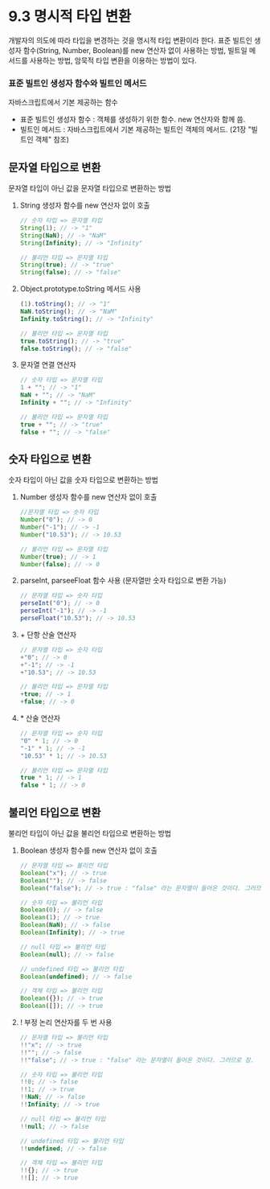 # 9.3 명시적 타입 변환

개발자의 의도에 따라 타입을 변경하는 것을 명시적 타입 변환이라 한다. 표준 빌트인 생성자 함수(String, Number, Boolean)를 new 연산자 없이 사용하는 방법, 빌트일 메서드를 사용하는 방법, 암묵적 타입 변환을 이용하는 방법이 있다.

### 표준 빌트인 생성자 함수와 빌트인 메서드

자바스크립트에서 기본 제공하는 함수

- 표준 빌트인 생성자 함수 : 객체를 생성하기 위한 함수. new 연산자와 함께 씀.
- 빌트인 메서드 : 자바스크립트에서 기본 제공하는 빌트인 객체의 메서드. (21장 "빌트인 객체" 참조)

## 문자열 타입으로 변환

문자열 타입이 아닌 값을 문자열 타입으로 변환하는 방법

1. String 생성자 함수를 new 연산자 없이 호출

   ```js
   // 숫자 타입 => 문자열 타입
   String(1); // -> "1"
   String(NaN); // -> "NaM"
   String(Infinity); // -> "Infinity"

   // 불리언 타입 => 문자열 타입
   String(true); // -> "true"
   String(false); // -> "false"
   ```

2. Object.prototype.toString 메서드 사용

   ```js
   (1).toString(); // -> "1"
   NaN.toString(); // -> "NaM"
   Infinity.toString(); // -> "Infinity"

   // 불리언 타입 => 문자열 타입
   true.toString(); // -> "true"
   false.toString(); // -> "false"
   ```

3. 문자열 연결 연산자

   ```js
   // 숫자 타입 => 문자열 타입
   1 + ""; // -> "1"
   NaN + ""; // -> "NaM"
   Infinity + ""; // -> "Infinity"

   // 불리언 타입 => 문자열 타입
   true + ""; // -> "true"
   false + ""; // -> "false"
   ```

## 숫자 타입으로 변환

숫자 타입이 아닌 값을 숫자 타입으로 변환하는 방법

1. Number 생성자 함수를 new 연산자 없이 호출

   ```js
   //문자열 타입 => 숫자 타입
   Number("0"); // -> 0
   Number("-1"); // -> -1
   Number("10.53"); // -> 10.53

   // 불리언 타입 => 문자열 타입
   Number(true); // -> 1
   Number(false); // -> 0
   ```

2. parseInt, parseeFloat 함수 사용 (문자열만 숫자 타입으로 변환 가능)

   ```js
   // 문자열 타입 => 숫자 타입
   perseInt("0"); // -> 0
   perseInt("-1"); // -> -1
   perseFloat("10.53"); // -> 10.53
   ```

3. \+ 단항 산술 연산자

   ```js
   // 문자열 타입 => 숫자 타입
   +"0"; // -> 0
   +"-1"; // -> -1
   +"10.53"; // -> 10.53

   // 불리언 타입 => 문자열 타입
   +true; // -> 1
   +false; // -> 0
   ```

4. \* 산술 연산자

   ```js
   // 문자열 타입 => 숫자 타입
   "0" * 1; // -> 0
   "-1" * 1; // -> -1
   "10.53" * 1; // -> 10.53

   // 불리언 타입 => 문자열 타입
   true * 1; // -> 1
   false * 1; // -> 0
   ```

## 불리언 타입으로 변환

불리언 타입이 아닌 값을 불리언 타입으로 변환하는 방법

1. Boolean 생성자 함수를 new 연산자 없이 호출

   ```js
   // 문자열 타입 => 불리언 타입
   Boolean("x"); // -> true
   Boolean(""); // -> false
   Boolean("false"); // -> true : "false" 라는 문자열이 들어온 것이다. 그러므로 참.

   // 숫자 타입 => 불리언 타입
   Boolean(0); // -> false
   Boolean(1); // -> true
   Boolean(NaN); // -> false
   Boolean(Infinity); // -> true

   // null 타입 => 불리언 타입
   Boolean(null); // -> false

   // undefined 타입 => 불리언 타입
   Boolean(undefined); // -> false

   // 객체 타입 => 불리언 타입
   Boolean({}); // -> true
   Boolean([]); // -> true
   ```

2. ! 부정 논리 연산자를 두 번 사용

   ```js
   // 문자열 타입 => 불리언 타입
   !!"x"; // -> true
   !!""; // -> false
   !!"false"; // -> true : "false" 라는 문자열이 들어온 것이다. 그러므로 참.

   // 숫자 타입 => 불리언 타입
   !!0; // -> false
   !!1; // -> true
   !!NaN; // -> false
   !!Infinity; // -> true

   // null 타입 => 불리언 타입
   !!null; // -> false

   // undefined 타입 => 불리언 타입
   !!undefined; // -> false

   // 객체 타입 => 불리언 타입
   !!{}; // -> true
   !![]; // -> true
   ```
